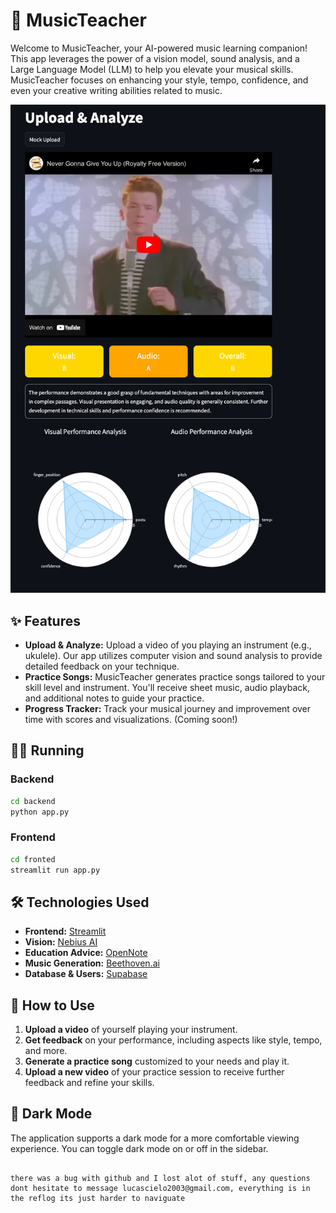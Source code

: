 # 🎵 MusicTeacher

Welcome to MusicTeacher, your AI-powered music learning companion! This app leverages the power of a vision model, sound analysis, and a Large Language Model (LLM) to help you elevate your musical skills. MusicTeacher focuses on enhancing your style, tempo, confidence, and even your creative writing abilities related to music.


![1736971821901](image/ReadMe/1736971821901.png)

## ✨ Features

- **Upload & Analyze:** Upload a video of you playing an instrument (e.g., ukulele). Our app utilizes computer vision and sound analysis to provide detailed feedback on your technique.
- **Practice Songs:** MusicTeacher generates practice songs tailored to your skill level and instrument. You'll receive sheet music, audio playback, and additional notes to guide your practice.
- **Progress Tracker:** Track your musical journey and improvement over time with scores and visualizations. (Coming soon!)

## 👩‍💻 Running

### Backend

```zsh
cd backend
python app.py
```

### Frontend
``` zsh 
cd fronted
streamlit run app.py

```

## 🛠️ Technologies Used

-   **Frontend:** [Streamlit](https://streamlit.io/) 
-   **Vision:** [Nebius AI](https://nebius.com/) 
-   **Education Advice:** [OpenNote](https://opennote.io/)
-   **Music Generation:** [Beethoven.ai](beethoven.ai) 
-   **Database & Users:** [Supabase](https://supabase.com/)

## 🚀 How to Use

1. **Upload a video** of yourself playing your instrument.
2. **Get feedback** on your performance, including aspects like style, tempo, and more.
3. **Generate a practice song** customized to your needs and play it.
4. **Upload a new video** of your practice session to receive further feedback and refine your skills.

## 🌙 Dark Mode

The application supports a dark mode for a more comfortable viewing experience. You can toggle dark mode on or off in the sidebar.
```

there was a bug with github and I lost alot of stuff, any questions dont hesitate to message lucascielo2003@gmail.com, everything is in the reflog its just harder to naviguate
